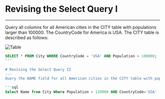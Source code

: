 # Revising the Select Query I
---
Query all columns for all American cities in the CITY table with populations larger than 100000. The CountryCode for America is USA. The CITY table is described as follows:

![Table](https://github.com/SatyamKeshri0/Images/blob/main/images/1.jpg?raw=true)

```sql
SELECT * FROM City WHERE CountryCode = 'USA' AND Population > 100000;
'''

# Revising the Select Query II
---
Query the NAME field for all American cities in the CITY table with populations larger than 120000. The CountryCode for America is USA.

'''sql
Select Name from City Where Population > 120000 AND CountryCode='USA'
